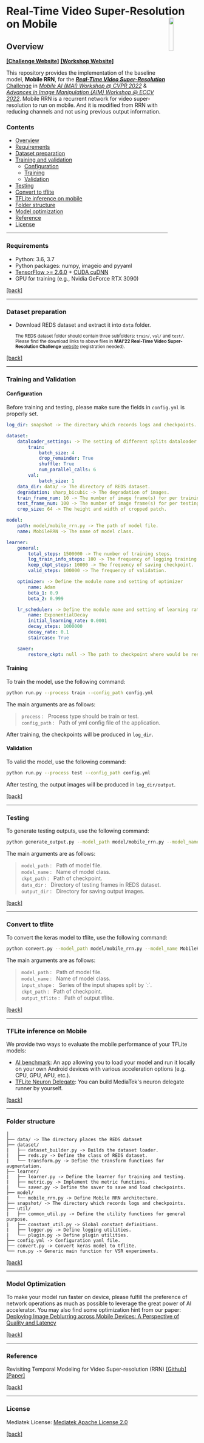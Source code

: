 # Real-Time Video Super-Resolution on Mobile [<img align="right" src="webpage/logo_MTK.png" width="15%">](https://www.mediatek.com/)

## Overview

[**[Challenge Website]**](https://codalab.lisn.upsaclay.fr/competitions/1756) [**[Workshop Website]**](http://ai-benchmark.com/workshops/mai/2022/)

This repository provides the implementation of the baseline model, **Mobile RRN**, for the [***Real-Time Video Super-Resolution*** Challenge](https://codalab.lisn.upsaclay.fr/competitions/1756) in [*Mobile AI (MAI) Workshop @ CVPR 2022*](http://ai-benchmark.com/workshops/mai/2022/) & [*Advances in Image Manipulation (AIM) Workshop @ ECCV 2022*](https://data.vision.ee.ethz.ch/cvl/aim22/). Mobile RRN is a recurrent network for video super-resolution to run on mobile. And it is modified from RRN with reducing channels and not using previous output information.

### Contents

- [Overview](#overview)
- [Requirements](#requirements)
- [Dataset preparation](#dataset-preparation)
- [Training and validation](#training-and-testing)
  - [Configuration](#configuration)
  - [Training](#training)
  - [Validation](#validation)
- [Testing](#testing)
- [Convert to tflite](#convert-to-tflite)
- [TFLite inference on mobile](#tflite-inference-on-mobile)
- [Folder structure](#folder-structure)
- [Model optimization](#model-optimization)
- [Reference](#reference)
- [License](#license)

---

### Requirements

- Python: 3.6, 3.7
- Python packages: numpy, imageio and pyyaml 
- [TensorFlow >= 2.6.0](https://www.tensorflow.org/install/) + [CUDA cuDNN](https://developer.nvidia.com/cudnn)
- GPU for training (e.g., Nvidia GeForce RTX 3090)

[[back]](#contents)

---

### Dataset preparation

- Download REDS dataset and extract it into `data` folder.

  <sub>The REDS dataset folder should contain three subfolders: `train/`, `val/` and `test/`. </sub>
  <sub>Please find the download links to above files in **MAI'22 Real-Time Video Super-Resolution Challenge** [website](https://codalab.lisn.upsaclay.fr/competitions/1756) (registration needed). </sub>

[[back]](#contents)

---

### Training and Validation

#### Configuration

Before training and testing, please make sure the fields in `config.yml` is properly set.

```yaml
log_dir: snapshot -> The directory which records logs and checkpoints. 

dataset:
    dataloader_settings: -> The setting of different splits dataloader.
        train:
            batch_size: 4
            drop_remainder: True
            shuffle: True
            num_parallel_calls: 6
        val:
            batch_size: 1
    data_dir: data/ -> The directory of REDS dataset.
    degradation: sharp_bicubic -> The degradation of images.
    train_frame_num: 10 -> The number of image frame(s) for per training step.
    test_frame_num: 100 -> The number of image frame(s) for per testing step.
    crop_size: 64 -> The height and width of cropped patch.

model:
    path: model/mobile_rrn.py -> The path of model file.
    name: MobileRRN -> The name of model class.

learner:
    general:
        total_steps: 1500000 -> The number of training steps.
        log_train_info_steps: 100 -> The frequency of logging training info.
        keep_ckpt_steps: 10000 -> The frequency of saving checkpoint.
        valid_steps: 100000 -> The frequency of validation.

    optimizer: -> Define the module name and setting of optimizer
        name: Adam
        beta_1: 0.9
        beta_2: 0.999

    lr_scheduler: -> Define the module name and setting of learning rate scheduler
        name: ExponentialDecay
        initial_learning_rate: 0.0001
        decay_steps: 1000000
        decay_rate: 0.1
        staircase: True

    saver:
        restore_ckpt: null -> The path to checkpoint where would be restored from.
```

#### Training

To train the model, use the following command:

```bash
python run.py --process train --config_path config.yml
```

The main arguments are as follows:

>```process``` : &nbsp; Process type should be train or test.<br/>
>```config_path``` : &nbsp; Path of yml config file of the application.<br/>

After training, the checkpoints will be produced in `log_dir`.

#### Validation

To valid the model, use the following command:

```bash
python run.py --process test --config_path config.yml
```

After testing, the output images will be produced in `log_dir/output`.

[[back]](#contents)

---

### Testing

To generate testing outputs, use the following command:

```bash
python generate_output.py --model_path model/mobile_rrn.py --model_name MobileRRN --ckpt_path snapshot/ckpt-* --data_dir REDS/test/test_sharp_bicubic/X4/ --output_dir results
```

The main arguments are as follows:

>```model_path``` : &nbsp; Path of model file.<br/>
>```model_name``` : &nbsp; Name of model class.<br/>
>```ckpt_path``` : &nbsp; Path of checkpoint.<br/>
>```data_dir``` : &nbsp; Directory of testing frames in REDS dataset.<br/>
>```output_dir``` : &nbsp; Directory for saving output images.<br/>

[[back]](#contents)

---

### Convert to tflite

To convert the keras model to tflite, use the following command:

```bash
python convert.py --model_path model/mobile_rrn.py --model_name MobileRRN --input_shapes 1,320,180,6:1,320,180,16 --ckpt_path snapshot/mobile_rrn_16/ckpt-* --output_tflite model.tflite
```

The main arguments are as follows:

>```model_path``` : &nbsp; Path of model file.<br/>
>```model_name``` : &nbsp; Name of model class.<br/>
>```input_shape``` : &nbsp; Series of the input shapes split by \`:\`.<br/>
>```ckpt_path``` : &nbsp; Path of checkpoint.<br/>
>```output_tflite``` : &nbsp; Path of output tflite.<br/>

[[back]](#contents)

---

### TFLite inference on Mobile

We provide two ways to evaluate the mobile performance of your TFLite models:

- [AI benchmark](https://ai-benchmark.com/): An app allowing you to load your model and run it locally on your own Android devices with various acceleration options (e.g. CPU, GPU, APU, etc.).
- [TFLite Neuron Delegate](https://github.com/MediaTek-NeuroPilot/tflite-neuron-delegate): You can build MediaTek's neuron delegate runner by yourself.

[[back]](#contents)

---

### Folder structure

```text
│
├── data/ -> The directory places the REDS dataset
├── dataset/
|   ├── dataset_builder.py -> Builds the dataset loader.
|   ├── reds.py -> Define the class of REDS dataset.
|   └── transform.py -> Define the transform functions for augmentation.
├── learner/
|   ├── learner.py -> Define the learner for training and testing.
|   ├── metric.py -> Implement the metric functions.
|   └── saver.py -> Define the saver to save and load checkpoints.
├── model/
|   └── mobile_rrn.py -> Define Mobile RRN architecture.
├── snapshot/ -> The directory which records logs and checkpoints. 
├── util/
|   ├── common_util.py -> Define the utility functions for general purpose.
|   ├── constant_util.py -> Global constant definitions.
|   ├── logger.py -> Define logging utilities.
|   └── plugin.py -> Define plugin utilities.
├── config.yml -> Configuration yaml file.
├── convert.py -> Convert keras model to tflite.
└── run.py -> Generic main function for VSR experiments.
```

[[back]](#contents)

---

### Model Optimization

To make your model run faster on device, please fulfill the preference of network operations as much as possible to leverage the great power of AI accelerator.
You may also find some optimization hint from our paper: [Deploying Image Deblurring across Mobile Devices: A Perspective of Quality and Latency](https://arxiv.org/abs/2004.12599)

[[back]](#contents)

---

### Reference

Revisiting Temporal Modeling for Video Super-resolution (RRN) [[Github]](https://github.com/junpan19/RRN) [[Paper]](https://arxiv.org/abs/2008.05765)

[[back]](#contents)

---

### License

Mediatek License: [Mediatek Apache License 2.0](LICENSE)

[[back]](#contents)
